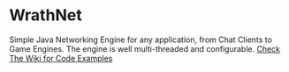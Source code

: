 # WrathNet
Simple Java Networking Engine for any application, from Chat Clients to Game Engines. The engine is well multi-threaded and configurable.
 <a href="https://github.com/nixfanboy/WrathNet/wiki">Check The Wiki for Code Examples</a>